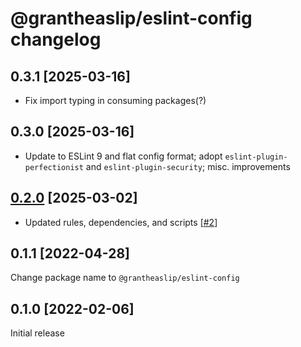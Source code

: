# @grantheaslip/eslint-config changelog

## 0.3.1 [2025-03-16]

- Fix import typing in consuming packages(?)

## 0.3.0 [2025-03-16]

- Update to ESLint 9 and flat config format; adopt `eslint-plugin-perfectionist` and `eslint-plugin-security`; misc. improvements

## [0.2.0](https://github.com/grantheaslip/eslint-config/pulls?q=is%3Apr+milestone%3A0.2.0) [2025-03-02]

- Updated rules, dependencies, and scripts [[#2](https://github.com/grantheaslip/eslint-config/pull/2)]

## 0.1.1 [2022-04-28]

Change package name to `@grantheaslip/eslint-config`

## 0.1.0 [2022-02-06]

Initial release
